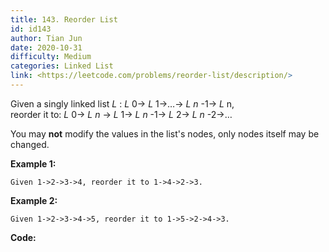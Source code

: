 ```yaml
---
title: 143. Reorder List
id: id143
author: Tian Jun
date: 2020-10-31
difficulty: Medium
categories: Linked List
link: <https://leetcode.com/problems/reorder-list/description/>
---
```


Given a singly linked list _L_ : _L_ 0-> _L_ 1->…-> _L_ _n_ -1-> _L_ n,  
reorder it to: _L_ 0-> _L_ _n_ -> _L_ 1-> _L_ _n_ -1-> _L_ 2-> _L_ _n_ -2->…

You may **not** modify the values in the list's nodes, only nodes itself may
be changed.

**Example 1:**
            Given 1->2->3->4, reorder it to 1->4->2->3.

**Example 2:**
            Given 1->2->3->4->5, reorder it to 1->5->2->4->3.    


**Code:**
